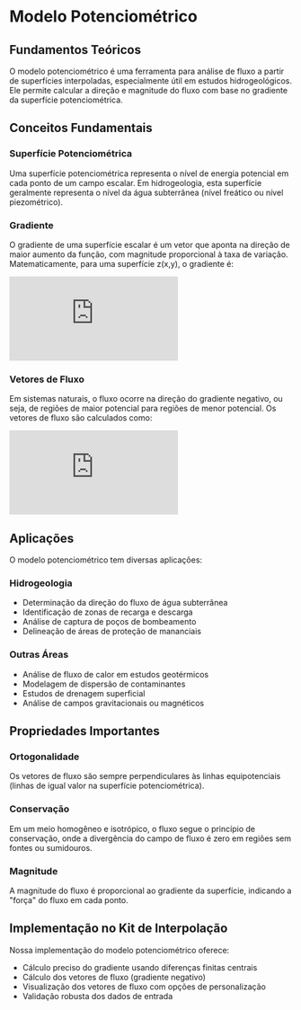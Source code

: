 # Modelo Potenciométrico

## Fundamentos Teóricos

O modelo potenciométrico é uma ferramenta para análise de fluxo a partir de superfícies interpoladas, especialmente útil em estudos hidrogeológicos. Ele permite calcular a direção e magnitude do fluxo com base no gradiente da superfície potenciométrica.

## Conceitos Fundamentais

### Superfície Potenciométrica

Uma superfície potenciométrica representa o nível de energia potencial em cada ponto de um campo escalar. Em hidrogeologia, esta superfície geralmente representa o nível da água subterrânea (nível freático ou nível piezométrico).

### Gradiente

O gradiente de uma superfície escalar é um vetor que aponta na direção de maior aumento da função, com magnitude proporcional à taxa de variação. Matematicamente, para uma superfície z(x,y), o gradiente é:

![Fórmula do Gradiente](https://latex.codecogs.com/png.latex?%5Cnabla%20z%20%3D%20%5Cleft%28%20%5Cfrac%7B%5Cpartial%20z%7D%7B%5Cpartial%20x%7D%2C%20%5Cfrac%7B%5Cpartial%20z%7D%7B%5Cpartial%20y%7D%20%5Cright%29 )

### Vetores de Fluxo

Em sistemas naturais, o fluxo ocorre na direção do gradiente negativo, ou seja, de regiões de maior potencial para regiões de menor potencial. Os vetores de fluxo são calculados como:

![Fórmula dos Vetores de Fluxo](https://latex.codecogs.com/png.latex?%5Cvec%7BF%7D%20%3D%20-%5Cnabla%20z%20%3D%20%5Cleft%28%20-%5Cfrac%7B%5Cpartial%20z%7D%7B%5Cpartial%20x%7D%2C%20-%5Cfrac%7B%5Cpartial%20z%7D%7B%5Cpartial%20y%7D%20%5Cright%29 )


## Aplicações

O modelo potenciométrico tem diversas aplicações:

### Hidrogeologia

- Determinação da direção do fluxo de água subterrânea
- Identificação de zonas de recarga e descarga
- Análise de captura de poços de bombeamento
- Delineação de áreas de proteção de mananciais

### Outras Áreas

- Análise de fluxo de calor em estudos geotérmicos
- Modelagem de dispersão de contaminantes
- Estudos de drenagem superficial
- Análise de campos gravitacionais ou magnéticos

## Propriedades Importantes

### Ortogonalidade

Os vetores de fluxo são sempre perpendiculares às linhas equipotenciais (linhas de igual valor na superfície potenciométrica).

### Conservação

Em um meio homogêneo e isotrópico, o fluxo segue o princípio de conservação, onde a divergência do campo de fluxo é zero em regiões sem fontes ou sumidouros.

### Magnitude

A magnitude do fluxo é proporcional ao gradiente da superfície, indicando a "força" do fluxo em cada ponto.

## Implementação no Kit de Interpolação

Nossa implementação do modelo potenciométrico oferece:

- Cálculo preciso do gradiente usando diferenças finitas centrais
- Cálculo dos vetores de fluxo (gradiente negativo)
- Visualização dos vetores de fluxo com opções de personalização
- Validação robusta dos dados de entrada
